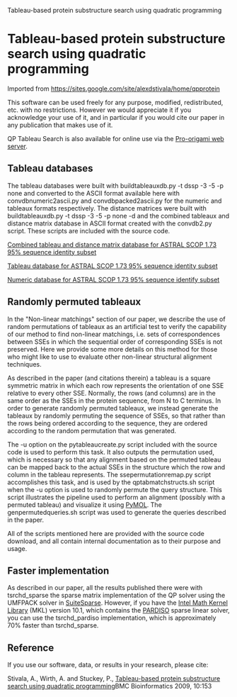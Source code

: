 Tableau-based protein substructure search using quadratic programming
# Tableau-based protein substructure search using quadratic programming

Imported from https://sites.google.com/site/alexdstivala/home/qpprotein

This software can be used freely for any purpose, modified, redistributed, etc.
with no restrictions. However we would appreciate it if you acknowledge
your use of it, and in particular if you would cite our paper
in any publication that makes use of it.

QP Tableau Search is also available for online use via the [Pro-origami web server](http://munk.csse.unimelb.edu.au/pro-origami).

## Tableau databases

The tableau databases were built with 
buildtableauxdb.py -t dssp -3 -5 -p none and converted to the ASCII
format available here with convdbnumeric2ascii.py and
convdbpacked2ascii.py for the numeric and tableaux formats
respectively.  The distance matrices were built with 
buildtableauxdb.py -t dssp -3 -5 -p none -d and the combined
tableaux and distance matrix database in ASCII format created with
the convdb2.py script.
These scripts are included with the source code.

[Combined tableau and distance matrix database for ASTRAL SCOP 1.73 95% sequence identity subset](tableauxdistmatrixdb.ascii.gz)

[Tableau database for ASTRAL SCOP 1.73 95% sequence identity subset](tableauxdb.ascii.gz)

[Numeric database for ASTRAL SCOP 1.73 95% sequence identify subset](tableauxdb.numeric.ascii.gz)

## Randomly permuted tableaux

In the "Non-linear matchings" section of our paper, we describe the use
of random permutations of tableaux as an artificial test to verify the
capability of our method to find non-linear matchings, i.e. sets of
correspondences between SSEs in which the sequential order of corresponding
SSEs is not preserved. Here we provide some more details on this method
for those who might like to use to evaluate other non-linear structural
alignment techniques.

As described in the paper (and citations therein) a tableau is a square
symmetric matrix in which each row represents the orientation of one SSE
relative to every other SSE. Normally, the rows (and columns) are in the
same order as the SSEs in the protein sequence, from N to C terminus.
In order to generate randomly permuted tableaux, we instead generate
the tableaux by randomly permuting the sequence of SSEs, so that rather
than the rows being ordered according to the sequence, they are ordered
according to the random permutation that was generated.

The -u option on the pytableaucreate.py script included 
with the source code is used to perform this task. It also outputs the
permutation used, which is necessary so that any alignment based on the
permuted tableau can be mapped back to the actual SSEs in the structure
which the row and column in the tableau represents. The 
ssepermutationremap.py script accomplishes this task, and is
used by the qptabmatchstructs.sh script when the -u option
is used to randomly permute the query structure. This script illustrates
the pipeline used to perform an alignment (possibly with a permuted tableau)
and visualize it using [PyMOL](http://www.pymol.org).
The genpermutedqueries.sh script was used to generate the queries
described in the paper.

All of the scripts mentioned here are provided with the source code download,
and all contain internal documentation as to their purpose and usage. 

## Faster implementation

As described in our paper, all the results published there were with
tsrchd_sparse
the sparse matrix implementation of the QP solver using
the UMFPACK solver in
[SuiteSparse](http://www.cise.ufl.edu/research/sparse/SuiteSparse/).
However, if you have the
[Intel Math Kernel Library](http://software.intel.com/en-us/intel-mkl/)
(MKL) version 10.1, which contains the 
[PARDISO](http://www.pardiso-project.org/) sparse linear solver,
you can use the tsrchd_pardiso implementation, which is approximately
70% faster than tsrchd_sparse.

## Reference

If you use our software, data, or results in your research, please cite:

Stivala, A., Wirth, A. and Stuckey, P.,
[Tableau-based protein substructure search using quadratic programming](http://www.biomedcentral.com/1471-2105/10/153/abstract)BMC Bioinformatics 2009, 10:153

